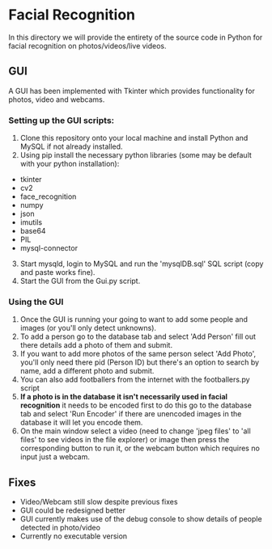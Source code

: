 # Facial Recognition

In this directory we will provide the entirety of the source code in Python for facial recognition on photos/videos/live videos.

## GUI

A GUI has been implemented with Tkinter which provides functionality for photos, video and webcams.

### Setting up the GUI scripts:

1. Clone this repository onto your local machine and install Python and MySQL if not already installed.
2. Using pip install the necessary python libraries (some may be default with your python installation):
- tkinter
- cv2
- face_recognition
- numpy
- json
- imutils
- base64
- PIL
- mysql-connector
3. Start mysqld, login to MySQL and run the 'mysqlDB.sql' SQL script (copy and paste works fine).
4. Start the GUI from the Gui.py script.

### Using the GUI

1. Once the GUI is running your going to want to add some people and images (or you'll only detect unknowns).
2. To add a person go to the database tab and select 'Add Person' fill out there details add a photo of them and submit.
3. If you want to add more photos of the same person select 'Add Photo', you'll only need there pid (Person ID) but there's an option to search by name, add a different photo and submit.   
4. You can also add footballers from the internet with the footballers.py script
5. **If a photo is in the database it isn't necessarily used in facial recognition** it needs to be encoded first to do this go to the database tab and select 'Run Encoder' if there are unencoded images in the database it will let you encode them.
6. On the main window select a video (need to change 'jpeg files' to 'all files' to see videos in the file explorer) or image then press the corresponding button to run it, or the webcam button which requires no input just a webcam.

## Fixes

- Video/Webcam still slow despite previous fixes
- GUI could be redesigned better
- GUI currently makes use of the debug console to show details of people detected in photo/video
- Currently no executable version
